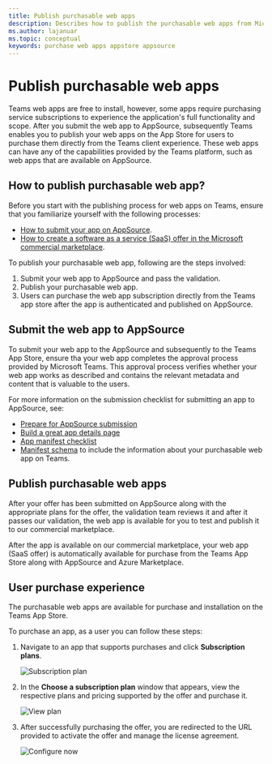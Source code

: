 ```yaml
---
title: Publish purchasable web apps
description: Describes how to publish the purchasable web apps from Microsoft Teams client experience
ms.author: lajanuar
ms.topic: conceptual
keywords: purchase web apps appstore appsource 
---
```


# Publish purchasable web apps

Teams web apps are free to install, however, some apps require purchasing service subscriptions to experience the application's full functionality and scope. After you submit the web app to AppSource, subsequently Teams enables you to publish your web apps on the App Store for users to purchase them directly from the Teams client experience. These web apps can have any of the capabilities provided by the Teams platform, such as web apps that are available on AppSource.

## How to publish purchasable web app?

Before you start with the publishing process for web apps on Teams, ensure that you familiarize yourself with the following processes:
- [How to submit your app on AppSource](../publish.md).
- [How to create a software as a service (SaaS) offer in the Microsoft commercial marketplace](/azure/marketplace/create-new-saas-offer).

To publish your purchasable web app, following are the steps involved:

1. Submit your web app to AppSource and pass the validation.
2. Publish your purchasable web app.
3. Users can purchase the web app subscription directly from the Teams app store after the app is authenticated and published on AppSource.

## Submit the web app to AppSource

To submit your web app to the AppSource and subsequently to the Teams App Store, ensure tha your web app completes the approval process provided by Microsoft Teams. This approval process verifies whether your web app works as described and contains the relevant metadata and content that is valuable to the users.

For more information on the submission checklist for submitting an app to AppSource, see:

* [Prepare for AppSource submission](submission-checklist.md)
* [Build a great app details page](detail-page-checklist.md)
* [App manifest checklist](app-manifest-checklist.md)
* [Manifest schema](https://docs.microsoft.com/microsoftteams/platform/resources/schema/manifest-schema) to include the information about your purchasable web app on Teams.

## Publish purchasable web apps

After your offer has been submitted on AppSource along with the appropriate plans for the offer, the validation team reviews it and after it passes our validation, the web app is available for you to test and publish it to our commercial marketplace.

After the app is available on our commercial marketplace, your web app (SaaS offer) is automatically available for purchase from the Teams App Store along with AppSource and Azure Marketplace.

## User purchase experience

The purchasable web apps are available for purchase and installation on the Teams App Store.

To purchase an app, as a user you can follow these steps:

1. Navigate to an app that supports purchases and click **Subscription plans**.

    ![Subscription plan](~/assets/images/subscriptionplan.png)

2. In the **Choose a subscription plan** window that appears, view the respective plans and pricing supported by the offer and purchase it.

    ![View plan](~/assets/images/viewplan.png)

3. After successfully purchasing the offer, you are redirected to the URL provided to activate the offer and manage the license agreement.

    ![Configure now](~/assets/images/configurenow.png)
